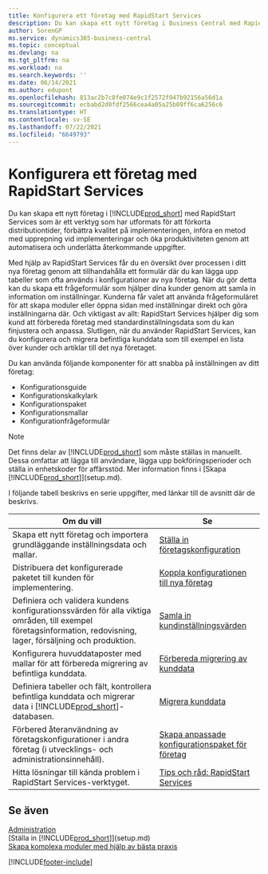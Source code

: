 ```yaml
---
title: Konfigurera ett företag med RapidStart Services
description: Du kan skapa ett nytt företag i Business Central med RapidStart Services för att öka produktiviteten genom att automatisera och förenkla återkommande uppgifter.
author: SorenGP
ms.service: dynamics365-business-central
ms.topic: conceptual
ms.devlang: na
ms.tgt_pltfrm: na
ms.workload: na
ms.search.keywords: ''
ms.date: 06/14/2021
ms.author: edupont
ms.openlocfilehash: 813ac2b7c8fe074e9c1f2572f947b92156a56d1a
ms.sourcegitcommit: ecbabd2d0fdf2566cea4a05a25b09ff6ca6256c6
ms.translationtype: HT
ms.contentlocale: sv-SE
ms.lasthandoff: 07/22/2021
ms.locfileid: "6649793"
---
```

# <a name="setting-up-a-company-with-rapidstart-services"></a>Konfigurera ett företag med RapidStart Services
Du kan skapa ett nytt företag i [!INCLUDE[prod_short](includes/prod_short.md)] med RapidStart Services som är ett verktyg som har utformats för att förkorta distributiontider, förbättra kvalitet på implementeringen, införa en metod med upprepning vid implementeringar och öka produktiviteten genom att automatisera och underlätta återkommande uppgifter.  

Med hjälp av RapidStart Services får du en översikt över processen i ditt nya företag genom att tillhandahålla ett formulär där du kan lägga upp tabeller som ofta används i konfigurationer av nya företag. När du gör detta kan du skapa ett frågeformulär som hjälper dina kunder genom att samla in information om inställningar. Kunderna får valet att använda frågeformuläret för att skapa moduler eller öppna sidan med inställningar direkt och göra inställningarna där. Och viktigast av allt: RapidStart Services hjälper dig som kund att förbereda företag med standardinställningsdata som du kan finjustera och anpassa. Slutligen, när du använder RapidStart Services, kan du konfigurera och migrera befintliga kunddata som till exempel en lista över kunder och artiklar till det nya företaget.

Du kan använda följande komponenter för att snabba på inställningen av ditt företag:  

-   Konfigurationsguide  
-   Konfigurationskalkylark  
-   Konfigurationspaket  
-   Konfigurationsmallar  
-   Konfigurationfrågeformulär  

> [!Note]  
>  Det finns delar av [!INCLUDE[prod_short](includes/prod_short.md)] som måste ställas in manuellt. Dessa omfattar att lägga till användare, lägga upp bokföringsperioder och ställa in enhetskoder för affärsstöd. Mer information finns i [Skapa [!INCLUDE[prod_short](includes/prod_short.md)]](setup.md).

 I följande tabell beskrivs en serie uppgifter, med länkar till de avsnitt där de beskrivs.

|**Om du vill**|**Se**|  
|------------|-------------|  
|Skapa ett nytt företag och importera grundläggande inställningsdata och mallar.|[Ställa in företagskonfiguration](admin-set-up-company-configuration.md)|  
|Distribuera det konfigurerade paketet till kunden för implementering.|[Koppla konfigurationen till nya företag](admin-apply-configuration-to-new-companies.md)|
|Definiera och validera kundens konfigurationssvärden för alla viktiga områden, till exempel företagsinformation, redovisning, lager, försäljning och produktion.|[Samla in kundinställningsvärden](admin-gather-customer-setup-values.md)|  
|Konfigurera huvuddataposter med mallar för att förbereda migrering av befintliga kunddata.|[Förbereda migrering av kunddata](admin-use-templates-to-prepare-customer-data-for-migration.md)|  
|Definiera tabeller och fält, kontrollera befintliga kunddata och migrerar data i [!INCLUDE[prod_short](includes/prod_short.md)]-databasen.|[Migrera kunddata](admin-migrate-customer-data.md)|
|Förbered återanvändning av företagskonfigurationer i andra företag (i utvecklings- och administrationsinnehåll).|[Skapa anpassade konfigurationspaket för företag](/dynamics-365/business-central/dev-itpro/administration/set-up-standard-company-configuration-packages)|
|Hitta lösningar till kända problem i RapidStart Services-verktyget.|[Tips och råd: RapidStart Services](admin-tips-and-tricks-rapidstart-services.md)|  

## <a name="see-also"></a>Se även  
[Administration](admin-setup-and-administration.md)  
[Ställa in [!INCLUDE[prod_short](includes/prod_short.md)]](setup.md)  
[Skapa komplexa moduler med hjälp av bästa praxis](set-up-complex-application-areas-using-best-practices.md)   


[!INCLUDE[footer-include](includes/footer-banner.md)]